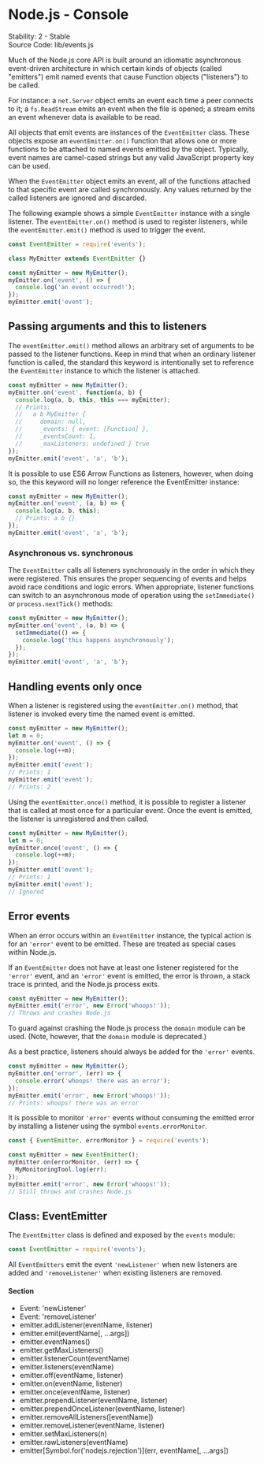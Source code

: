 <link rel="stylesheet" href="https://cdn.jsdelivr.net/npm/bootstrap-icons@1.5.0/font/bootstrap-icons.css">
<link rel="stylesheet" href="../source.css">

<h1 style="text-align:left;">Node.js - Console</h1>

<t8s>Stability: 2 - Stable</t8s></br>
<t8s>Source Code: lib/events.js</t8s>

Much of the Node.js core API is built around an idiomatic asynchronous event-driven architecture in which certain kinds of objects (called "emitters") emit named events that cause Function objects ("listeners") to be called.

For instance: a ``net.Server`` object emits an event each time a peer connects to it; a ``fs.ReadStream`` emits an event when the file is opened; a stream emits an event whenever data is available to be read.

All objects that emit events are instances of the ``EventEmitter`` class. These objects expose an ``eventEmitter.on()`` function that allows one or more functions to be attached to named events emitted by the object. Typically, event names are camel-cased strings but any valid JavaScript property key can be used.

When the ``EventEmitter`` object emits an event, all of the functions attached to that specific event are called synchronously. Any values returned by the called listeners are ignored and discarded.

The following example shows a simple ``EventEmitter`` instance with a single listener. The ``eventEmitter.on()`` method is used to register listeners, while the ``eventEmitter.emit()`` method is used to trigger the event.

```js
const EventEmitter = require('events');

class MyEmitter extends EventEmitter {}

const myEmitter = new MyEmitter();
myEmitter.on('event', () => {
  console.log('an event occurred!');
});
myEmitter.emit('event');
```

## Passing arguments and this to listeners
The ``eventEmitter.emit()`` method allows an arbitrary set of arguments to be passed to the listener functions. Keep in mind that when an ordinary listener function is called, the standard this keyword is intentionally set to reference the ``EventEmitter`` instance to which the listener is attached.
```js
const myEmitter = new MyEmitter();
myEmitter.on('event', function(a, b) {
  console.log(a, b, this, this === myEmitter);
  // Prints:
  //   a b MyEmitter {
  //     domain: null,
  //     _events: { event: [Function] },
  //     _eventsCount: 1,
  //     _maxListeners: undefined } true
});
myEmitter.emit('event', 'a', 'b');
```
It is possible to use ES6 Arrow Functions as listeners, however, when doing so, the this keyword will no longer reference the EventEmitter instance:
```js
const myEmitter = new MyEmitter();
myEmitter.on('event', (a, b) => {
  console.log(a, b, this);
  // Prints: a b {}
});
myEmitter.emit('event', 'a', 'b');
```

### Asynchronous vs. synchronous
The ``EventEmitter`` calls all listeners synchronously in the order in which they were registered. This ensures the proper sequencing of events and helps avoid race conditions and logic errors. When appropriate, listener functions can switch to an asynchronous mode of operation using the ``setImmediate()`` or ``process.nextTick()`` methods:
```js
const myEmitter = new MyEmitter();
myEmitter.on('event', (a, b) => {
  setImmediate(() => {
    console.log('this happens asynchronously');
  });
});
myEmitter.emit('event', 'a', 'b');
```

## Handling events only once
When a listener is registered using the ``eventEmitter.on()`` method, that listener is invoked every time the named event is emitted.
```js
const myEmitter = new MyEmitter();
let m = 0;
myEmitter.on('event', () => {
  console.log(++m);
});
myEmitter.emit('event');
// Prints: 1
myEmitter.emit('event');
// Prints: 2
```
Using the ``eventEmitter.once()`` method, it is possible to register a listener that is called at most once for a particular event. Once the event is emitted, the listener is unregistered and then called.
```js
const myEmitter = new MyEmitter();
let m = 0;
myEmitter.once('event', () => {
  console.log(++m);
});
myEmitter.emit('event');
// Prints: 1
myEmitter.emit('event');
// Ignored
```

## Error events
When an error occurs within an ``EventEmitter`` instance, the typical action is for an ``'error'`` event to be emitted. These are treated as special cases within Node.js.

If an ``EventEmitter`` does not have at least one listener registered for the ``'error'`` event, and an ``'error'`` event is emitted, the error is thrown, a stack trace is printed, and the Node.js process exits.
```js
const myEmitter = new MyEmitter();
myEmitter.emit('error', new Error('whoops!'));
// Throws and crashes Node.js
```
To guard against crashing the Node.js process the ``domain`` module can be used. (Note, however, that the ``domain`` module is deprecated.)

As a best practice, listeners should always be added for the ``'error'`` events.
```js
const myEmitter = new MyEmitter();
myEmitter.on('error', (err) => {
  console.error('whoops! there was an error');
});
myEmitter.emit('error', new Error('whoops!'));
// Prints: whoops! there was an error
```

It is possible to monitor ``'error'`` events without consuming the emitted error by installing a listener using the symbol ``events.errorMonitor``.
```js
const { EventEmitter, errorMonitor } = require('events');

const myEmitter = new EventEmitter();
myEmitter.on(errorMonitor, (err) => {
  MyMonitoringTool.log(err);
});
myEmitter.emit('error', new Error('whoops!'));
// Still throws and crashes Node.js
```

## Class: EventEmitter
The ``EventEmitter`` class is defined and exposed by the ``events`` module:
```js
const EventEmitter = require('events');
```
All ``EventEmitters`` emit the event ``'newListener'`` when new listeners are added and ``'removeListener'`` when existing listeners are removed.

#### Section
* Event: 'newListener'
* Event: 'removeListener'
* emitter.addListener(eventName, listener)
* emitter.emit(eventName[, ...args])
* emitter.eventNames()
* emitter.getMaxListeners()
* emitter.listenerCount(eventName)
* emitter.listeners(eventName)
* emitter.off(eventName, listener)
* emitter.on(eventName, listener)
* emitter.once(eventName, listener)
* emitter.prependListener(eventName, listener)
* emitter.prependOnceListener(eventName, listener)
* emitter.removeAllListeners([eventName])
* emitter.removeListener(eventName, listener)
* emitter.setMaxListeners(n)
* emitter.rawListeners(eventName)
* emitter[Symbol.for('nodejs.rejection')](err, eventName[, ...args])






